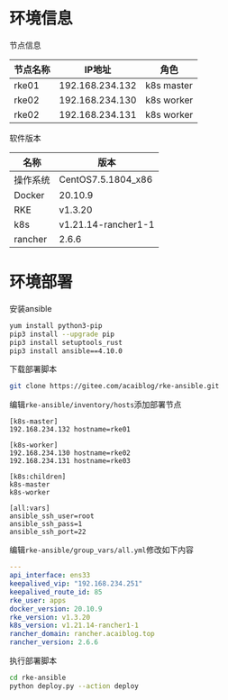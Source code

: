 # 环境信息
节点信息

| 节点名称  | IP地址            | 角色         |
|-------|-----------------|------------|
| rke01 | 192.168.234.132 | k8s master |
| rke02 | 192.168.234.130 | k8s worker |
| rke02 | 192.168.234.131 | k8s worker |
软件版本

| 名称     | 版本                 |
|--------|--------------------|
| 操作系统   | CentOS7.5.1804_x86 |
| Docker |  20.10.9                  |
| RKE    | v1.3.20                   |
| k8s | v1.21.14-rancher1-1 |
| rancher | 2.6.6 |

# 环境部署
安装ansible
```bash
yum install python3-pip
pip3 install --upgrade pip
pip3 install setuptools_rust
pip3 install ansible==4.10.0
```
下载部署脚本
```bash
git clone https://gitee.com/acaiblog/rke-ansible.git
```
编辑`rke-ansible/inventory/hosts`添加部署节点
```
[k8s-master]
192.168.234.132 hostname=rke01

[k8s-worker]
192.168.234.130 hostname=rke02
192.168.234.131 hostname=rke03

[k8s:children]
k8s-master
k8s-worker

[all:vars]
ansible_ssh_user=root
ansible_ssh_pass=1
ansible_ssh_port=22
```
编辑`rke-ansible/group_vars/all.yml`修改如下内容
```yaml
---
api_interface: ens33
keepalived_vip: "192.168.234.251"
keepalived_route_id: 85
rke_user: apps
docker_version: 20.10.9
rke_version: v1.3.20
k8s_version: v1.21.14-rancher1-1
rancher_domain: rancher.acaiblog.top
rancher_version: 2.6.6
```
执行部署脚本
```bash
cd rke-ansible
python deploy.py --action deploy
```